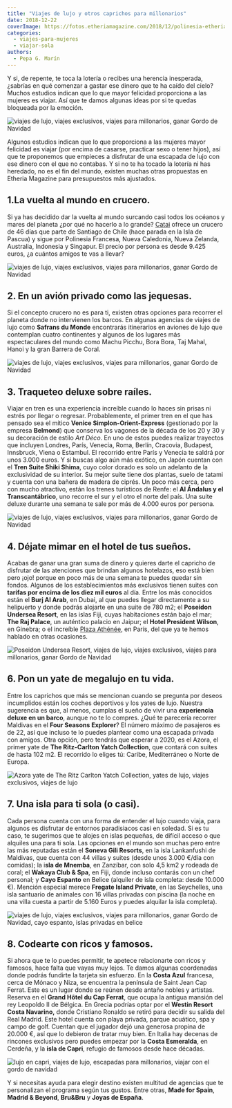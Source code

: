 ```yaml
---
title: "Viajes de lujo y otros caprichos para millonarios"
date: 2018-12-22
coverImage: https://fotos.etheriamagazine.com/2018/12/polinesia-etheria-magazine-e1577003544324.jpg
categories: 
  - viajes-para-mujeres
  - viajar-sola
authors: 
  - Pepa G. Marín
---
```


Y si, de repente, te toca la lotería o recibes una herencia inesperada, ¿sabrías en qué 
comenzar a gastar ese dinero que te ha caído del cielo? Muchos estudios indican que lo 
que mayor felicidad proporciona a las mujeres es viajar. Así que te damos algunas ideas 
por si te quedas bloqueada por la emoción. 

![viajes de lujo, viajes exclusivos, viajes para millonarios, ganar Gordo de Navidad](https://fotos.etheriamagazine.com/2018/12/polinesia-etheria-magazine-1024x679.jpg "Relájate en la Polinesia Francesa.")

Algunos estudios indican que lo que proporciona a las mujeres mayor felicidad es viajar 
(por encima de casarse, practicar sexo o tener hijos), así que te proponemos que 
empieces a disfrutar de una escapada de lujo con ese dinero con el que no contabas. Y si 
no te ha tocado la lotería ni has heredado, no es el fin del mundo, existen muchas otras 
propuestas en Etheria Magazine para presupuestos más ajustados. 

## 1.La vuelta al mundo en crucero.

Si ya has decidido dar la vuelta al mundo surcando casi todos los océanos y mares del 
planeta ¿por qué no hacerlo a lo grande? [Catai](https://www.catai.es/viajes/crucero-vuelta-al-mundo.html) 
ofrece un crucero de 46 días que parte de Santiago de Chile (hace parada en la Isla de 
Pascua) y sigue por Polinesia Francesa, Nueva Caledonia, Nueva Zelanda, Australia, 
Indonesia y Singapur. El precio por persona es desde 9.425 euros, ¿a cuántos amigos te 
vas a llevar? 

![viajes de lujo, viajes exclusivos, viajes para millonarios, ganar Gordo de Navidad](https://fotos.etheriamagazine.com/2018/12/crucero-etheria-magazine-1024x534.jpg "Desconectar en un crucero.")

## 2\. En un avión privado como las jequesas.

Si el concepto crucero no es para ti, existen otras opciones para recorrer el planeta 
donde no intervienen los barcos. En algunas agencias de viajes de lujo como **Safrans du 
Monde** encontrarás itinerarios en aviones de lujo que contemplan cuatro continentes y 
algunos de los lugares más espectaculares del mundo como Machu Picchu, Bora Bora, Taj 
Mahal, Hanoi y la gran Barrera de Coral. 

![viajes de lujo, viajes exclusivos, viajes para millonarios, ganar Gordo de Navidad](https://fotos.etheriamagazine.com/2018/12/Premiere1.jpg "Aviones de lujo para dar la vuelta al mundo.")

## 3\. Traqueteo deluxe sobre raíles.

Viajar en tren es una experiencia increíble cuando lo haces sin prisas ni estrés por 
llegar o regresar. Probablemente, el primer tren en el que has pensado sea el mítico 
**Venice Simplon-Orient-Express** (gestionado por la empresa **Belmond**) que conserva 
los vagones de la década de los 20 y 30 y su decoración de estilo _Art Déco_. En uno de 
estos puedes realizar trayectos que incluyen Londres, París, Venecia, Roma, Berlín, 
Cracovia, Budapest, Innsbruck, Viena o Estambul. El recorrido entre París y Venecia te 
saldrá por unos 3.000 euros. Y si buscas algo aún más exótico, en Japón cuentan con el 
**Tren Suite Shiki Shima**, cuyo color dorado es solo un adelanto de la exclusividad de 
su interior. Su mejor suite tiene dos plantas, suelo de tatami y cuenta con una bañera 
de madera de ciprés. Un poco más cerca, pero con mucho atractivo, están los trenes 
turísticos de Renfe: el **Al Ándalus y el Transcantábrico**, uno recorre el sur y el 
otro el norte del país. Una suite deluxe durante una semana te sale por más de 4.000 
euros por persona. 

![viajes de lujo, viajes exclusivos, viajes para millonarios, ganar Gordo de Navidad](https://fotos.etheriamagazine.com/2018/12/tren-lujo-japones-1024x684.jpg "© Tren Suite Shiki Shima.")

## 4\. Déjate mimar en el hotel de tus sueños.

Acabas de ganar una gran suma de dinero y quieres darte el capricho de disfrutar de las 
atenciones que brindan algunos hotelazos, eso está bien pero ¡ojo! porque en poco más de 
una semana te puedes quedar sin fondos. Algunos de los establecimientos más exclusivos 
tienen suites con **tarifas por encima de los diez mil euros** al día. Entre los más 
conocidos están el **Burj Al Arab**, en Dubai, al que puedes llegar directamente a su 
helipuerto y donde podrás alojarte en una suite de 780 m2; el **Poseidon Undersea 
Resort**, en las islas Fiji, cuyas habitaciones están bajo el mar; **The Raj Palace**, 
un auténtico palacio en Jaipur; el **Hotel President Wilson**, en Ginebra; o el 
increíble [Plaza 
Athénée](https://etheriamagazine.com/2018/11/21/plaza-athenee-un-hotel-de-ensueno-en-paris/), 
en París, del que ya te hemos hablado en otras ocasiones. 

![Poseidon Undersea Resort, viajes de lujo, viajes exclusivos, viajes para millonarios, ganar Gordo de Navidad](https://fotos.etheriamagazine.com/2018/12/Poseidon-Undersea-Resort-1024x387.jpg "© Poseidon Undersea Resort.")

## 6\. Pon un yate de megalujo en tu vida.

Entre los caprichos que más se mencionan cuando se pregunta por deseos incumplidos están 
los coches deportivos y los yates de lujo. Nuestra sugerencia es que, al menos, cumplas 
el sueño de vivir una **experiencia deluxe en un barco**, aunque no te lo compres. ¿Qué 
te parecería recorrer Maldivas en el **Four Seasons Explorer**? El número máximo de 
pasajeros es de 22, así que incluso te lo puedes plantear como una escapada privada con 
amigos. Otra opción, pero tendrás que esperar a 2020, es el Azora, el primer yate de 
**The Ritz-Carlton Yatch Collection**, que contará con suites de hasta 102 m2. El 
recorrido lo eliges tú: Caribe, Mediterráneo o Norte de Europa. 

![Azora yate de The Ritz Carlton Yatch Collection, yates de lujo, viajes exclusivos, viajes de lujo](https://fotos.etheriamagazine.com/2018/12/yate-lujo-etheria-magazine-1024x576.jpeg "Azora es el primer yate de The Ritz-Carlton Yatch Collection.")

## 7\. Una isla para ti sola (o casi).

Cada persona cuenta con una forma de entender el lujo cuando viaja, para algunos es 
disfrutar de entornos paradisiacos casi en soledad. Si es tu caso, te sugerimos que te 
alojes en islas pequeñas, de difícil acceso o que alquiles una para ti sola. Las 
opciones en el mundo son muchas pero entre las más reputadas están el **Soneva Gili 
Resorts**, en la isla Lankanfushi de Maldivas, que cuenta con 44 villas y suites (desde 
unos 3.000 €/día con comidas); la i**sla de Mnemba**, en Zanzíbar, con solo 4,5 km2 y 
rodeada de coral; el **Wakaya Club & Spa**, en Fiji, donde incluso contarás con un chef 
personal; y **Cayo Espanto** en Belice (alquiler de isla completa: desde 10.000 €). 
Mención especial merece **Fregate Island Private**, en las Seychelles, una isla 
santuario de animales con 16 villas privadas con piscina (la noche en una villa cuesta a 
partir de 5.160 Euros y puedes alquilar la isla completa). 

![viajes de lujo, viajes exclusivos, viajes para millonarios, ganar Gordo de Navidad, cayo espanto, islas privadas en belice](https://fotos.etheriamagazine.com/2018/12/Isla-CayoEspanto-Belize-1-1024x680.jpg "Cayo Espanto, en Belice.")

## 8\. Codearte con ricos y famosos.

Si ahora que te lo puedes permitir, te apetece relacionarte con ricos y famosos, hace 
falta que vayas muy lejos. Te damos algunas coordenadas donde podrás fundirte la tarjeta 
sin esfuerzo. En la **Costa Azul** francesa, cerca de Mónaco y Niza, se encuentra la 
península de Saint Jean Cap Ferrat. Este es un lugar donde se reúnen desde antaño nobles 
y artistas. Reserva en el **Grand Hôtel du Cap Ferrat**, que ocupa la antigua mansión 
del rey Leopoldo II de Bélgica. En Grecia podrías optar por el **Westin Resort Costa 
Navarino,** donde Cristiano Ronaldo se retiró para decidir su salida del Real Madrid. 
Este hotel cuenta con playa privada, parque acuático, spa y campo de golf. Cuentan que 
el jugador dejó una generosa propina de 20.000 €, así que lo debieron de tratar muy 
bien. En Italia hay decenas de rincones exclusivos pero puedes empezar por la **Costa 
Esmeralda**, en Cerdeña, y la **isla de Capri**, refugio de famosos desde hace décadas. 

![lujo en capri, viajes de lujo, escapadas para millonarios, viajar con el gordo de navidad](https://fotos.etheriamagazine.com/2018/12/capri-viajes-lujo-1024x620.jpg "Viaje de lujo a Capri.")

Y si necesitas ayuda para elegir destino existen multitud de agencias que te 
personalizan el programa según tus gustos. Entre otras, **Made for Spain**, **Madrid & 
Beyond**, **Bru&Bru** y **Joyas de España**.
